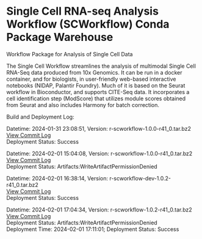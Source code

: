 # Single Cell RNA-seq Analysis Workflow (SCWorkflow) Conda Package Warehouse
Workflow Package for Analysis of Single Cell Data

The Single Cell Workflow streamlines the analysis of multimodal Single Cell RNA-Seq data produced from 10x Genomics.  It can be run in a docker container, and for biologists, in user-friendly web-based interactive notebooks (NIDAP, Palantir Foundry). Much of it is based on the Seurat workflow in Bioconductor, and supports CITE-Seq data.  It incorporates a cell identification step (ModScore) that utilizes module scores obtained from Seurat and also includes Harmony for batch correction.

Build and Deployment Log:

Datetime: 2024-01-31 23:08:51, Version:  r-scworkflow-1.0.0-r41_0.tar.bz2
<br>[View Commit Log](Commit_Log_r-scworkflow-1.0.0-r41_0.log)
<br>Deployment Status: Success

Datetime: 2024-02-01 15:04:08, Version:  r-scworkflow-1.0.0-r41_0.tar.bz2
<br>[View Commit Log](Commit_Log_r-scworkflow-1.0.0-r41_0.log)
<br>Deployment Status: Artifacts:WriteArtifactPermissionDenied

Datetime: 2024-02-01 16:38:14, Version:  r-scworkflow-dev-1.0.2-r41_0.tar.bz2
<br>[View Commit Log](Commit_Log_r-scworkflow-dev-1.0.2-r41_0.log)
<br>Deployment Status: Success

Datetime: 2024-02-01 17:04:34, Version:  r-scworkflow-1.0.2-r41_0.tar.bz2
<br>[View Commit Log](Commit_Log_r-scworkflow-1.0.2-r41_0.log)
<br>Deployment Status: Artifacts:WriteArtifactPermissionDenied
<br>Deployment Time: 2024-02-01 17:11:01; Deployment Status: Success
